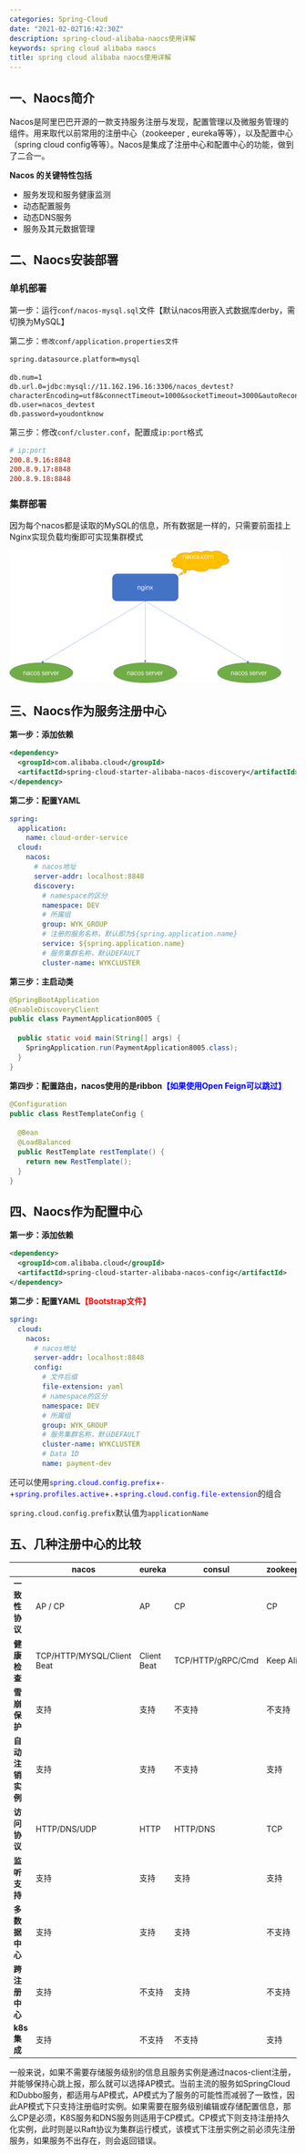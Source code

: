 ```yaml
---
categories: Spring-Cloud
date: "2021-02-02T16:42:30Z"
description: spring-cloud-alibaba-naocs使用详解
keywords: spring cloud alibaba naocs
title: spring cloud alibaba naocs使用详解
---
```


## 一、Naocs简介

​	Nacos是阿里巴巴开源的一款支持服务注册与发现，配置管理以及微服务管理的组件。用来取代以前常用的注册中心（zookeeper , eureka等等），以及配置中心（spring cloud config等等）。Nacos是集成了注册中心和配置中心的功能，做到了二合一。

**Nacos 的关键特性包括**

- 服务发现和服务健康监测
- 动态配置服务
- 动态DNS服务
- 服务及其元数据管理

## 二、Naocs安装部署

### 单机部署

第一步：运行`conf/nacos-mysql.sql`文件【默认nacos用嵌入式数据库derby，需切换为MySQL】

第二步：`修改conf/application.properties文件`

```properties
spring.datasource.platform=mysql

db.num=1
db.url.0=jdbc:mysql://11.162.196.16:3306/nacos_devtest?characterEncoding=utf8&connectTimeout=1000&socketTimeout=3000&autoReconnect=true&serverTimezone=Asia/Shanghai
db.user=nacos_devtest
db.password=youdontknow
```

第三步：修改`conf/cluster.conf`，配置成`ip:port`格式

```conf
# ip:port
200.8.9.16:8848
200.8.9.17:8848
200.8.9.18:8848
```

### 集群部署

因为每个nacos都是读取的MySQL的信息，所有数据是一样的，只需要前面挂上Nginx实现负载均衡即可实现集群模式

<img src="/img/nacos/nacos-集群.png" alt="nacos-集群" style="zoom:50%;" />

## 三、Naocs作为服务注册中心

**第一步：添加依赖**

```xml
<dependency>
  <groupId>com.alibaba.cloud</groupId>
  <artifactId>spring-cloud-starter-alibaba-nacos-discovery</artifactId>
</dependency>
```

**第二步：配置YAML**

```yaml
spring:
  application:
    name: cloud-order-service
  cloud:
    nacos:
      # nacos地址
      server-addr: localhost:8848
      discovery:
        # namespace的区分
        namespace: DEV
        # 所属组
        group: WYK_GROUP
        # 注册的服务名称，默认即为${spring.application.name}
        service: ${spring.application.name}
        # 服务集群名称，默认DEFAULT
        cluster-name: WYKCLUSTER
```

**第三步：主启动类**

```java
@SpringBootApplication
@EnableDiscoveryClient
public class PaymentApplication8005 {

  public static void main(String[] args) {
    SpringApplication.run(PaymentApplication8005.class);
  }
}
```

**第四步：配置路由，nacos使用的是ribbon<span style="color:blue">【如果使用Open Feign可以跳过】</span>**

```java
@Configuration
public class RestTemplateConfig {

  @Bean
  @LoadBalanced
  public RestTemplate restTemplate() {
    return new RestTemplate();
  }
}
```

## 四、Naocs作为配置中心

**第一步：添加依赖**

```xml
<dependency>
  <groupId>com.alibaba.cloud</groupId>
  <artifactId>spring-cloud-starter-alibaba-nacos-config</artifactId>
</dependency>
```

**第二步：配置YAML<span style="color:red">【Bootstrap文件】</span>**

```yaml
spring:
  cloud:
    nacos:
      # nacos地址
      server-addr: localhost:8848
      config:
        # 文件后缀
        file-extension: yaml
        # namespace的区分 
        namespace: DEV
        # 所属组
        group: WYK_GROUP
        # 服务集群名称，默认DEFAULT
        cluster-name: WYKCLUSTER
        # Data ID
        name: payment-dev
```

还可以使用<span style="color:blue">`spring.cloud.config.prefix`</span>+<span style="color:blue">`-`</span>+<span style="color:blue">`spring.profiles.active`</span>+<span style="color:blue">`.`</span>+<span style="color:blue">`spring.cloud.config.file-extension`</span>的组合

`spring.cloud.config.prefix`默认值为`applicationName`

## 五、几种注册中心的比较

|                  | nacos                      | eureka      | consul            | zookeeper  |
| ---------------- | -------------------------- | ----------- | ----------------- | ---------- |
| **一致性协议**   | AP / CP                    | AP          | CP                | CP         |
| **健康检查**     | TCP/HTTP/MYSQL/Client Beat | Client Beat | TCP/HTTP/gRPC/Cmd | Keep Alive |
| **雪崩保护**     | 支持                       | 支持        | 不支持            | 不支持     |
| **自动注销实例** | 支持                       | 支持        | 不支持            | 支持       |
| **访问协议**     | HTTP/DNS/UDP               | HTTP        | HTTP/DNS          | TCP        |
| **监听支持**     | 支持                       | 支持        | 支持              | 支持       |
| **多数据中心**   | 支持                       | 支持        | 支持              | 不支持     |
| **跨注册中心**   | 支持                       | 不支持      | 支持              | 不支持     |
| **k8s集成**      | 支持                       | 不支持      | 不支持            | 支持       |

一般来说，如果不需要存储服务级别的信息且服务实例是通过nacos-client注册，并能够保持心跳上报，那么就可以选择AP模式。当前主流的服务如SpringCloud和Dubbo服务，都适用与AP模式，AP模式为了服务的可能性而减弱了一致性，因此AP模式下只支持注册临时实例。如果需要在服务级别编辑或存储配置信息，那么CP是必须，K8S服务和DNS服务则适用于CP模式。CP模式下则支持注册持久化实例，此时则是以Raft协议为集群运行模式，该模式下注册实例之前必须先注册服务，如果服务不出存在，则会返回错误。